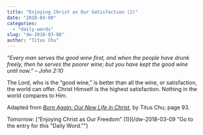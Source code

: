 ```yaml
---
title: "Enjoying Christ as Our Satisfaction (2)"
date: "2018-03-08"
categories: 
  - "daily-words"
slug: "dw-2018-03-08"
author: "Titus Chu"
---
```


_“Every man serves the good wine first, and when the people have drunk freely, then he serves the poorer wine; but you have kept the good wine until now.”_ _– John 2:10_

The Lord, who is the “good wine,” is better than all the wine, or satisfaction, the world can offer. Christ Himself is the highest satisfaction. Nothing in the world compares to Him.

Adapted from _[Born Again: Our New Life in Christ](/book-born-again/ "Go to the listing for this book."),_ by Titus Chu; page 93.

Tomorrow: [“Enjoying Christ as Our Freedom” (1)](/dw-2018-03-09 "Go to the entry for this "Daily Word."")

